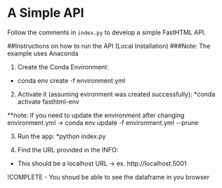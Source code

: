 # A Simple API

Follow the comments in `index.py` to develop a simple FastHTML API.

##Instructions on how to run the API (Local Installation)
###Note: The example uses Anaconda

1. Create the Conda Environment:
* conda env create -f environment.yml

2. Activate it (assuming evironment was created successfully):
*conda activate fasthtml-env

**note: If you need to update the environment after changing environment.yml -> conda env update -f environment.yml --prune

3. Run the app:
*python index.py

4. Find the URL provided in the INFO:
* This should be a localhost URL -> ex. http://localhost:5001

!COMPLETE - You shoud be able to see the dataframe in you browser
